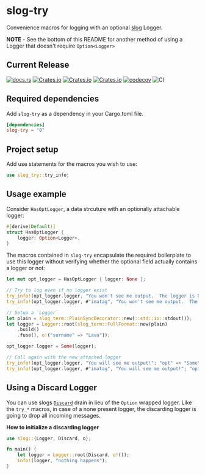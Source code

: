 # slog-try
Convenience macros for logging with an optional [slog](https://github.com/slog-rs/slog) Logger.

**NOTE** - See the bottom of this README for another method of using a Logger that doesn't require `Option<Logger>`

## Current Release
[![docs.rs](https://docs.rs/slog-try/badge.svg)](https://docs.rs/slog-try)
[![Crates.io](https://img.shields.io/crates/v/slog-try.svg)](https://crates.io/crates/slog-try)
[![Crates.io](https://img.shields.io/crates/l/slog-try.svg)](https://crates.io/crates/slog-try)
[![Crates.io](https://img.shields.io/crates/d/slog-try.svg)](https://crates.io/crates/slog-try)
[![codecov](https://codecov.io/gh/rustyhorde/slog-try/branch/master/graph/badge.svg?token=cBXro7o2UN)](https://codecov.io/gh/rustyhorde/slog-try)
![CI](https://github.com/rustyhorde/slog-try/actions/workflows/main.yml/badge.svg)

## Required dependencies
Add `slog-try` as a dependency in your Cargo.toml file.

```toml
[dependencies]
slog-try = "0"
```

## Project setup
Add use statements for the macros you wish to use:

```rust
use slog_try::try_info;
```

## Usage example

Consider `HasOptLogger`, a data strcuture with an optionally attachable logger:

```rust
#[derive(Default)]
struct HasOptLogger {
    logger: Option<Logger>,
}
```

The macros contained in `slog-try` encapsulate the required boilerplate to use this logger without verifying whether the optional field actually contains a logger or not:

```rust
let mut opt_logger = HasOptLogger { logger: None };

// Try to log even if no logger exist
try_info!(opt_logger.logger, "You won't see me output.  The logger is None."; "opt" => "None");
try_info!(opt_logger.logger, #"imatag", "You won't see me output.  The logger is None."; "opt" => "None");

// Setup a `Logger`
let plain = slog_term::PlainSyncDecorator::new(::std::io::stdout());
let logger = Logger::root(slog_term::FullFormat::new(plain)
    .build()
    .fuse(), o!("surname" => "Lava"));

opt_logger.logger = Some(logger);

// Call again with the new attached logger
try_info!(opt_logger.logger, "You will see me output!"; "opt" => "Some");
try_info!(opt_logger.logger, #"imatag", "You will see me output!"; "opt" => "Some");
```

## Using a Discard Logger
You can use slogs [`Discard`](https://docs.rs/slog/2.5.1/slog/struct.Discard.html) drain in lieu of the `Option` wrapped logger. Like the `try_*` macros, in case of a none present logger, the discarding logger is going to drop all incoming messages.

**How to initialize a discarding logger**
```rust
use slog::{Logger, Discard, o};

fn main() {
    let logger = Logger::root(Discard, o!());
    info!(logger, "nothing happens");
}
```
